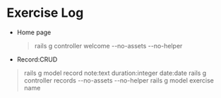# Exercise Log
- Home page
  > rails g controller welcome --no-assets --no-helper

- Record:CRUD
> rails g model record note:text duration:integer date:date
> rails g controller records --no-assets --no-helper
> rails g model exercise name
